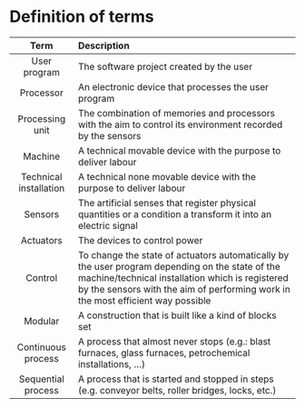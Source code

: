 # Definition of terms

| Term | Description |
| :---: | :---------- |
| User program | The software project created by the user|
| Processor | An electronic device that processes the user program |
| Processing unit | The combination of memories and processors with the aim to control its environment recorded by the sensors |
| Machine | A technical movable device with the purpose to deliver labour |
| Technical installation | A technical none movable device with the purpose to deliver labour |
| Sensors | The artificial senses that register physical quantities or a condition a transform it into an electric signal |
| Actuators | The devices to control power |
| Control | To change the state of actuators automatically by the user program depending on the state of the machine/technical installation which is registered by the sensors with the aim of performing work in the most efficient way possible |
| Modular | A construction that is built like a kind of blocks set|
| Continuous process | A process that almost never stops (e.g.: blast furnaces, glass furnaces, petrochemical installations, …)|
| Sequential process | A process that is started and stopped in steps (e.g. conveyor belts, roller bridges, locks, etc.) |
